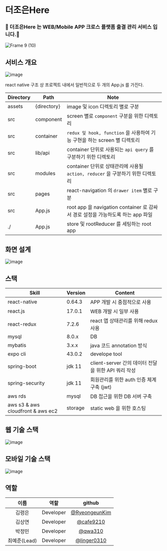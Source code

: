 # 더조은Here
### 🐥 더조은Here 는 WEB/Mobile APP 크로스 플랫폼 출결 관리 서비스 입니다.🐥  
![Frame 9 (10)](https://user-images.githubusercontent.com/46439700/145741040-a4c10e4a-b3db-4028-8388-85cf893886d0.png)


## 서비스 개요
![image](https://user-images.githubusercontent.com/46439700/145102753-1c1b3c56-ad9f-4a7b-b66b-d612761030cf.png)

react native 구조 상 프로젝트 내에서 일반적으로 두 개의 App.js 를 가진다.

|Directory|Path|Note|
|---------|----|----|
|assets | {directory}| image 및 icon 디렉토리 별로 구분|
|src | component| screen 별로 `component` 구분을 위한 디렉토리|
|src | container| `redux 및 hook, function` 을 사용하여 기능 구현을 하는 screen 별 디렉토리|
|src | lib/api| container 단위로 사용되는 `api query` 를 구분하기 위한 디렉토리|
|src | modules| container 단위로 상태관리에 사용될 `action, reducer` 을 구분하기 위한 디렉토리|
|src | pages| react-navigation 의 `drawer item` 별로 구분|
|src | App.js| root app 을 navigation container 로 감싸서 경로 설정을 가능하도록 하는 app 파일|
|./ | App.js | store 및 rootReducer 를 세팅하는 root app|



## 화면 설계
![image](https://user-images.githubusercontent.com/46439700/145741486-a4fcda42-3a27-4d56-8387-860121c41dd4.png)

## 스택
|Skill|Version|Content|
|---------|----|-------|
|react-native | 0.64.3| APP 개발 시 중점적으로 사용|
|react.js | 17.0.1| WEB 개발 시 일부 사용|
|react-redux | 7.2.6| react 앱 상태관리를 위해 redux 사용|
|mysql | 8.0.x| DB|
|mybatis | 3.x.x| java 코드 annotation 방식|
|expo cli | 43.0.2| develope tool|
|spring-boot | jdk 11| client-server 간의 데이터 전달을 위한 API 쿼리 작성|
|spring-security | jdk 11| 회원관리를 위한 auth 인증 체계 구축 (jwt)|
|aws rds | mysql| DB 접근을 위한 DB 서버 구축|
|aws s3 & aws cloudfront & aws ec2 | storage| static web 을 위한 호스팅|


## 웹 기술 스택
![image](https://user-images.githubusercontent.com/46439700/145741370-93e249b1-95bf-4558-94ed-2f2d7476540b.png)


## 모바일 기술 스택
![image](https://user-images.githubusercontent.com/46439700/145741392-fc9ee3de-c803-42ea-9c42-2bbc8fac33ea.png)


## 역할
|  이름  | 역할                 | github                                                       |
| :----: | :-------------------: | :-----------------------------------------------------------: |
| 김령은 | Developer | [@RyeongeunKim](https://github.com/RyeongeunKim)            |
| 김상연 | Developer | [@cafe9210](https://github.com/cafe9210)                    |
| 박정민 | Developer | [@qwa310](https://github.com/qwa310)                        |
| 최예준(Lead) | Developer | [@linger0310](https://github.com/linger0310)          |
